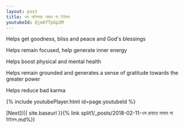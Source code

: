 ```yaml
---
layout: post
title: ওম অনিলায়া নামায গা টাইমস
youtubeId: Qjm6fTpGp2M
---
```

 
 
Helps get goodness, bliss and peace and God's blessings
 
Helps remain focused, help generate inner energy 
 
Helps boost physical and mental health 
 
Helps remain grounded and generates a sense of gratitude towards the greater power 
 
Helps reduce bad karma
 
 
 
 


{% include youtubePlayer.html id=page.youtubeId %}
 
[Next]({{ site.baseurl }}{% link  split1/_posts/2018-02-11-ওম রাবায়ে নামায গা টাইমস.md%})
 
